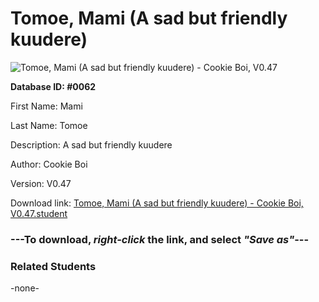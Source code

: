 # Tomoe, Mami (A sad but friendly kuudere)

<img src="Files/Tomoe, Mami (A sad but friendly kuudere).png" title="Tomoe, Mami (A sad but friendly kuudere) - Cookie Boi, V0.47">

**Database ID: #0062**

First Name: Mami

Last Name: Tomoe

Description: A sad but friendly kuudere

Author: Cookie Boi

Version: V0.47

Download link: <a href="https://raw.githubusercontent.com/Arbiter1223/Daigaku-Gurashi-Custom-Students/master/Files/Student Files/Tomoe%2C%20Mami%20(A%20sad%20but%20friendly%20kuudere)%20-%20Cookie%20Boi%2C%20V0.47.student">Tomoe, Mami (A sad but friendly kuudere) - Cookie Boi, V0.47.student</a>

### ---**To download, _right-click_ the link, and select _"Save as"_**---

### Related Students

-none-
